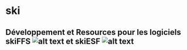 # ski
## Développement et Resources pour les logiciels skiFFS ![alt text](https://github.com/agilsport/ski/blob/main/32x32_ffs.png "Logo FFS") et skiESF ![alt text](https://github.com/agilsport/ski/blob/main/32x32_esf.png "Logo ESF")




